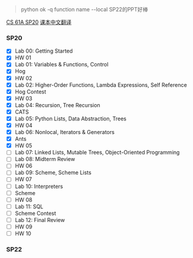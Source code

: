 > python ok -q function name --local
> SP22的PPT好棒

[CS 61A SP20](https://inst.eecs.berkeley.edu/~cs61a/sp20/)
[课本中文翻译](https://wizardforcel.gitbooks.io/sicp-py/content/)

### SP20

- [X] Lab 00: Getting Started
- [X] HW 01 
- [X] Lab 01: Variables & Functions, Control 
- [X] Hog
- [X] HW 02 
- [X] Lab 02: Higher-Order Functions, Lambda Expressions, Self Reference
- [X] Hog Contest
- [X] HW 03
- [X] Lab 04: Recursion, Tree Recursion
- [X] CATS 
- [X] Lab 05: Python Lists, Data Abstraction, Trees
- [X] HW 04
- [X] Lab 06: Nonlocal, Iterators & Generators 
- [X] Ants
- [X] HW 05
- [ ] Lab 07: Linked Lists, Mutable Trees, Object-Oriented Programming
- [ ] Lab 08: Midterm Review
- [ ] HW 06
- [ ] Lab 09: Scheme, Scheme Lists
- [ ] HW 07 
- [ ] Lab 10: Interpreters
- [ ] Scheme
- [ ] HW 08 
- [ ] Lab 11: SQL
- [ ] Scheme Contest
- [ ] Lab 12: Final Review 
- [ ] HW 09 
- [ ] HW 10

### SP22